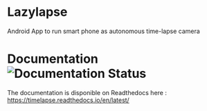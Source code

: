 # Lazylapse
Android App to run smart phone as autonomous time-lapse camera

# Documentation ![Documentation Status](https://readthedocs.org/projects/timelapse/badge/?version=latest)
The documentation is disponible on Readthedocs here : https://timelapse.readthedocs.io/en/latest/ 
